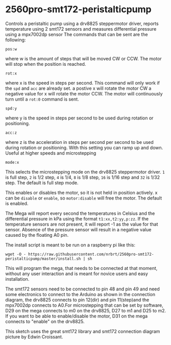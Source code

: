 # 2560pro-smt172-peristalticpump
Controls a peristaltic pump using a drv8825 steppermotor driver, reports temperature using 2 smt172 sensors and measures differential pressure using a mpx7002dp sensor
The commands that can be sent are the following:

`pos:w`

where w is the amount of steps that will be moved CW or CCW. The motor will stop when the position is reached.

`rot:x`

where x is the speed in steps per second. This command will only work if the `spd` and `acc` are already set.
a postive x will rotate the motor CW a negative value for x will rotate the motor CCW. The motor will continuously turn until a `rot:0` command is sent.

`spd:y`

where y is the speed in steps per second to be used during rotation or positioning.

`acc:z`

where z is the acceleration in steps per second per second to be used during rotation or positioning. With this setting you can ramp up and down. Useful at higher speeds and microstepping

`mode:x`

This selects the microstepping mode on the drv8825 steppermotor driver. `1` is full step, `2` is 1/2 step, `4` is 1/4, `8` is 1/8 step, `16` is 1/16 step and `32` is 1/32 step. The default is full step mode.

This enables or disables the motor, so it is not held in position actively. x can be `disable` or `enable`, so `motor:disable` will free the motor. The default is enabled.


The Mega will report every second the temperatures in Celsius and the differential pressure in kPa using the format `t1:xx,t2:yy,p:zz`. If the temperature sensors are not present, it will report -1 as the value for that sensor. Absence of the pressure sensor will result in a negative value caused by the floating A0 pin.

The install script is meant to be run on a raspberry pi like this:

`wget -O - https://raw.githubusercontent.com/nrbrt/2560pro-smt172-peristalticpump/master/install.sh | sh`

This will program the mega, that needs to be connected at that moment, without any user interaction and is meant for novice users
and easy installation.

The smt172 sensors need to be connected to pin 48 and pin 49 and need some electronics to connect to the Arduino as shown in the connection diagram, the drv8825 connects to pin 12(dir) and pin 11(step)and the mpx7002dp connects to A0.For microstepping that can be set by software, D29 on the mega connects to m0 on the drv8825, D27 to m1 and D25 to m2. If you want to be able to enable/disable the motor, D31 on the mega connects to "enable" on the drv8825.

This sketch uses the great smt172 library and smt172 connection diagram picture by Edwin Croissant.
